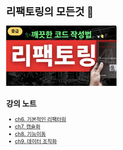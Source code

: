 # 리팩토링의 모든것 🚀

<a href="https://academy.dream-coding.com/courses/refactoring">
    <img
    src="./cover.png"
    width="300"
    />
</a>

## 강의 노트

- [ch6. 기본적인 리팩터링](./ch6/기본적인%20리팩터링.md)
- [ch7. 캡슐화](./ch7/캡슐화.md)
- [ch8. 기능이동](./ch8/기능이동.md)
- [ch9. 데이터 조직화](./ch9/데이터%20조직화.md)

